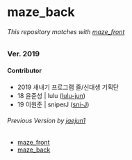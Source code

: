 # maze_back
###### This repository matches with [maze_front](https://github.com/sni-J/maze_front)

### Ver. 2019
#### Contributor
- 2019 새내기 프로그램 즐/신대생 기획단
- 18 윤준성 | lulu ([lulu-jun](https://github.com/lulu-jun))
- 19 이원준 | sniperJ ([sni-J](https://github.com/sni-J))

###### Previous Version by [jaejun1](https://github.com/jaejun1)
- [maze_front](https://github.com/jaejun1/maze_front)
- [maze_back](https://github.com/jaejun1/maze_back)
